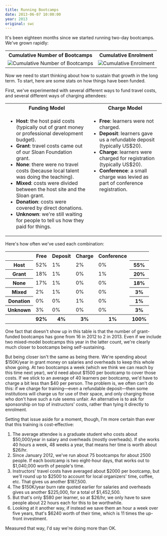 ```yaml
---
title: Running Bootcamps
date: 2013-06-07 10:00:00
year: 2013
original: swc
---
```

<p>
  It's been eighteen months since we started running two-day bootcamps.
  We've grown rapidly:
</p>
<table>
  <tr>
    <th>Cumulative Number of Bootcamps</th>
    <th>Cumulative Enrolment</th>
  </tr>
  <tr>
    <td><img src="{{site.github.url}}/files/2013/06/bootcamps.png" alt="Cumulative Number of Bootcamps" /></td>
    <td><img src="{{site.github.url}}/files/2013/06/enrolment.png" alt="Cumulative Enrolment" /></td>
  </tr>
</table>
<p>
  Now we need to start thinking about how to sustain that growth in the long term.
  To start,
  here are some stats on how things have been funded.
</p>
<p>
  First,
  we've experimented with several different ways to fund travel costs,
  and several different ways of charging attendees:
</p>
<table>
  <tr>
    <th><strong>Funding Model</strong></th>
    <th><strong>Charge Model</strong></th>
  </tr>
  <tr>
    <td valign="top">
      <ul>
        <li><strong>Host</strong>: the host paid costs (typically out of grant money or professional development budget).</li>
        <li><strong>Grant</strong>: travel costs came out of our Sloan Foundation grant.</li>
        <li><strong>None</strong>: there were no travel costs (because local talent was doing the teaching).</li>
        <li><strong>Mixed</strong>: costs were divided between the host site and the Sloan grant.</li>
        <li><strong>Donation</strong>: costs were covered by direct donations.</li>
        <li><strong>Unknown</strong>: we're still waiting for people to tell us how they paid for things.</li>
      </ul>
    </td>
    <td valign="top">
      <ul>
        <li><strong>Free</strong>: learners were not charged.</li>
        <li><strong>Deposit</strong>: learners gave us a refundable deposit (typically US$20).</li>
        <li><strong>Charge</strong>: learners were charged for registration (typically US$20).</li>
        <li><strong>Conference</strong>: a small charge was levied as part of conference registration.</li>
      </ul>
    </td>
  </tr>
</table>
<p>
  Here's how often we've used each combination:
</p>
<table>
  <tr>
    <th></th>
    <th>Free</th>
    <th>Deposit</th>
    <th>Charge</th>
    <th>Conference</th>
    <th></th>
  </tr>
  <tr>
    <th>Host</th>
    <td>52%</td>
    <td>1%</td>
    <td>2%</td>
    <td>0%</td>
    <th>55%</th>
  </tr>
  <tr>
    <th>Grant</th>
    <td>18%</td>
    <td>1%</td>
    <td>0%</td>
    <td>1%</td>
    <th>20%</th>
  </tr>
  <tr>
    <th>None</th>
    <td>17%</td>
    <td>1%</td>
    <td>0%</td>
    <td>0%</td>
    <th>18%</th>
  </tr>
  <tr>
    <th>Mixed</th>
    <td>2%</td>
    <td>1%</td>
    <td>0%</td>
    <td>0%</td>
    <th>3%</th>
  </tr>
  <tr>
    <th>Donation</th>
    <td>0%</td>
    <td>0%</td>
    <td>1%</td>
    <td>0%</td>
    <th>1%</th>
  </tr>
  <tr>
    <th>Unknown</th>
    <td>3%</td>
    <td>0%</td>
    <td>0%</td>
    <td>0%</td>
    <th>3%</th>
  </tr>
  <tr>
    <th></th>
    <th>92%</th>
    <th>4%</th>
    <th>3%</th>
    <th>1%</th>
    <th>100%</th>
  </tr>
</table>
<p>
  One fact that doesn't show up in this table is that
  the number of grant-funded bootcamps has gone from 16 in 2012
  to 2 in 2013.
  Even if we include two mixed-model bootcamps this year in the latter count,
  we're clearly much closer to bootcamps being self-sustaining.
</p>
<p>
  But being closer isn't the same as being there.
  We're spending about $150K/year in grant money on salaries and overheads
  to keep this whole show going.
  At two bootcamps a week
  (which we think we can reach by this time next year),
  we'd need about $1500 per bootcamp to cover those costs.
  If we stick to an average of 40 learners per bootcamp,
  we'd have to charge a bit less than $40 per person.
  The problem is,
  we often can't do this:
  if we charge for training&mdash;even a refundable deposit&mdash;then
  some institutions will charge us for use of their space,
  and only charging those who don't have such a rule seems unfair.
  An alternative is to ask for sponsorship on top of instructors' costs,
  rather than tying it directly to enrolment.
</p>
<p>
  Setting that issue aside for a moment,
  though,
  I'm more certain than ever that this training is cost-effective:
</p>
<ol>
  <li>
    The average attendee is a graduate student who costs about $50,000/year in salary and overheads
    (mostly overheads).
    If she works 40 hours a week, 48 weeks a year, that means her time is worth about $26/hr.
  </li>
  <li>
    Since January 2012, we've run about 75 bootcamps for about 2500 people.
    If each bootcamp is two eight-hour days,
    that works out to $1,040,000 worth of people's time.
  </li>
  <li>
    Instructors' travel costs have averaged about $2000 per bootcamp,
    but we'll round up to $2500 to account for local organizers' time, coffee, etc.
    That gives us another $187,500.
  </li>
  <li>
    The $150K/year burn rate quoted earlier for salaries and overheads
    gives us another $225,000,
    for a total of $1,452,500.
  </li>
  <li>
    But that's only $580 per learner, so at $26/hr,
    we only have to save people about 22 hours each for this to be worthwhile.
  </li>
  <li>
    Looking at it another way,
    if instead we save them an hour a week over five years,
    that's $6240 worth of their time,
    which is 11 times the up-front investment.
  </li>
</ol>
<p>
  Measured that way,
  I'd say we're doing more than OK.
</p>
